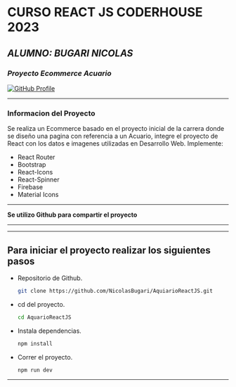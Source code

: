# **CURSO REACT JS CODERHOUSE 2023**

## *ALUMNO: BUGARI NICOLAS*

### *Proyecto Ecommerce Acuario*
[![GitHub Profile](https://img.shields.io/badge/GitHub-informational?style=for-the-badge&logo=GitHub&logoColor=fff&color=23272d)](https://github.com/NicolasBugari/AquiarioReactJS.git)

---

### **Informacion del Proyecto**

Se realiza un Ecommerce basado en el proyecto inicial de la carrera donde se diseño una pagina con referencia a un Acuario, integre el proyecto de React con los datos e imagenes utilizadas en Desarrollo Web.
Implemente:

- React Router
- Bootstrap
- React-Icons
- React-Spinner
- Firebase
- Material Icons

---

**Se utilizo Github para compartir el proyecto**

---


---
## **Para iniciar el proyecto realizar los siguientes pasos**

- Repositorio de Github.

  ```bash
  git clone https://github.com/NicolasBugari/AquiarioReactJS.git
  ```
- cd del proyecto.

  ```bash
  cd AquarioReactJS
  ```
- Instala dependencias.

  ```bash
  npm install
  ```
- Correr el proyecto.
  ```bash
  npm run dev
  ```
---
